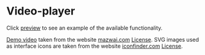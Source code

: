 # Video-player
Click [preview](https://s2-name.github.io/Video-player/) to see an example of the available functionality.


[Demo video](https://mazwai.com/videvo_files/video/free/2016-04/small_watermarked/the_valley-graham_uheslki_preview.webm) taken from the website [mazwai.com](https://mazwai.com/video/the-valley/455101) [License]([https://opensource.org/licenses/MIT](https://creativecommons.org/licenses/by/3.0/)).
SVG images used as interface icons are taken from the website [iconfinder.com](https://www.iconfinder.com/) [License](https://opensource.org/licenses/MIT).
